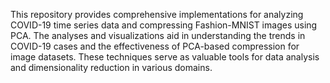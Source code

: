 This repository provides comprehensive implementations for analyzing COVID-19 time series data and compressing Fashion-MNIST images using PCA. The analyses and visualizations aid in understanding the trends in COVID-19 cases and the effectiveness of PCA-based compression for image datasets. These techniques serve as valuable tools for data analysis and dimensionality reduction in various domains.

